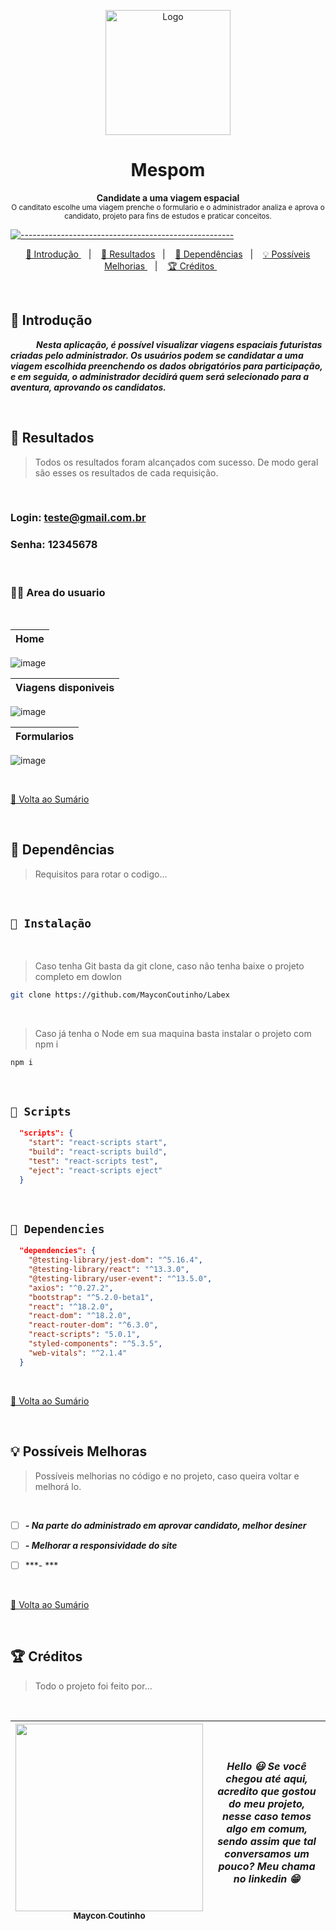 <p align="center">
  <img src="https://user-images.githubusercontent.com/60453269/235175214-9804ae9f-81be-43ff-b210-09fc7e35f273.png" alt="Logo" width="200" height="200" />
</p>


<h1 align="center"> Mespom </h1>

<a id="Sumário"></a>


<p align="center">
  <b> Candidate a uma viagem espacial </b></br>
  <sub> O canditato escolhe uma viagem prenche o formulario e o administrador analiza e aprova o candidato, projeto para fins de estudos e praticar conceitos.
  <sub>
    
</p>


[![-----------------------------------------------------](https://raw.githubusercontent.com/andreasbm/readme/master/assets/lines/colored.png)](#table-of-contents)

<p align="center">
  <a href="#Introdução"> 🧩 Introdução </a>&nbsp;&nbsp;&nbsp;|&nbsp;&nbsp;&nbsp;
  <a href="#Resultados"> 🚀 Resultados</a>&nbsp;&nbsp;&nbsp;|&nbsp;&nbsp;&nbsp;
  <a href="#Dependências"> 🧪 Dependências</a>&nbsp;&nbsp;&nbsp;|&nbsp;&nbsp;&nbsp;
  <a href="#Ideias">💡 Possíveis Melhorias </a>&nbsp;&nbsp;&nbsp;|&nbsp;&nbsp;&nbsp;
  <a href="#Creditos"> 🏆 Créditos </a>&nbsp;&nbsp;&nbsp;&nbsp;&nbsp;&nbsp;
</p>
 
<br/>



<a id="Introdução"></a>
## 🧩 Introdução 

  ***⠀⠀⠀⠀Nesta aplicação, é possível visualizar viagens espaciais futuristas criadas pelo administrador. Os usuários podem se candidatar a uma viagem escolhida preenchendo os dados obrigatórios para participação, e em seguida, o administrador decidirá quem será selecionado para a aventura, aprovando os candidatos.***

<br/>


<a id="Resultados"></a>
## 🚀 Resultados 
  > Todos os resultados foram alcançados com sucesso. De modo geral são esses os resultados de cada requisição. 

 <br/>
  
  
 ### Login: teste@gmail.com.br
 ### Senha: 12345678
  
  
<br/>
 
  ### 🧑🏻 Area do usuario
  
 <br/>

| Home |
|---|
![image](https://user-images.githubusercontent.com/60453269/234352758-f04f79a5-872f-4593-8068-1cd7ca57d526.png)


| Viagens disponiveis |
|---|
![image](https://user-images.githubusercontent.com/60453269/234352827-544e3fb5-419f-4deb-a23b-47811492eb98.png)

| Formularios |
|---|
![image](https://user-images.githubusercontent.com/60453269/234352888-f0f3282d-c692-478e-91f1-c124bf794720.png)

<br /> 

<a href="#Sumário"> 📖 Volta ao Sumário </a>

<br /> 

<a id="Dependências"></a>
## 🧪 Dependências
> Requisitos para rotar o codigo...

<br/>

## `📖 Instalação` 
  
  
 <br /> 

> Caso tenha Git basta da git clone, caso não tenha baixe o projeto completo em dowlon

```BASH
git clone https://github.com/MayconCoutinho/Labex
```

<br /> 

> Caso já tenha o Node em sua maquina basta instalar o projeto com npm i

```BASH
npm i 
```

<br /> 

## `📖 Scripts` 

```JSON
  "scripts": {
    "start": "react-scripts start",
    "build": "react-scripts build",
    "test": "react-scripts test",
    "eject": "react-scripts eject"
  }

```

<br/>

## `📖 Dependencies` 

```JSON
  "dependencies": {
    "@testing-library/jest-dom": "^5.16.4",
    "@testing-library/react": "^13.3.0",
    "@testing-library/user-event": "^13.5.0",
    "axios": "^0.27.2",
    "bootstrap": "^5.2.0-beta1",
    "react": "^18.2.0",
    "react-dom": "^18.2.0",
    "react-router-dom": "^6.3.0",
    "react-scripts": "5.0.1",
    "styled-components": "^5.3.5",
    "web-vitals": "^2.1.4"
  }

```

<br/>

<a href="#Sumário"> 📖 Volta ao Sumário </a>

<br /> 

<a id="Ideias"></a>
## 💡 Possíveis Melhoras
> Possíveis melhorias no código e no projeto, caso queira voltar e melhorá lo.

<br /> 

- [ ] ***- Na parte do administrado em aprovar candidato, melhor desiner*** 
- [ ] ***- Melhorar a responsividade do site***
- [ ] ***- *** 



<br/>

<a href="#Sumário"> 📖 Volta ao Sumário </a>

<br /> 

<a id="Creditos"></a>
## 🏆 Créditos
> Todo o projeto foi feito por...
  
<br /> 


<div align="center"> 

| [<img src="https://user-images.githubusercontent.com/60453269/217899761-dc2d4e4b-3336-419d-9076-79304290aa0a.png" width=300><br><sub> Maycon Coutinho </sub>](https://www.linkedin.com/in/maycon-coutinho/) | ***Hello 😃 Se você chegou até aqui, acredito que gostou do meu projeto, nesse caso temos algo em comum, sendo assim que tal conversamos um pouco? Meu chama no linkedin 😁*** | 
|---|---|
  
</div> 

<br /> 


